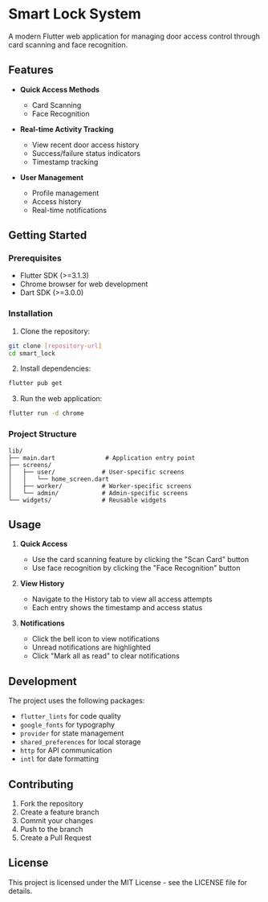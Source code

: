 # Smart Lock System

A modern Flutter web application for managing door access control through card scanning and face recognition.

## Features

- **Quick Access Methods**
  - Card Scanning
  - Face Recognition

- **Real-time Activity Tracking**
  - View recent door access history
  - Success/failure status indicators
  - Timestamp tracking

- **User Management**
  - Profile management
  - Access history
  - Real-time notifications

## Getting Started

### Prerequisites

- Flutter SDK (>=3.1.3)
- Chrome browser for web development
- Dart SDK (>=3.0.0)

### Installation

1. Clone the repository:
```bash
git clone [repository-url]
cd smart_lock
```

2. Install dependencies:
```bash
flutter pub get
```

3. Run the web application:
```bash
flutter run -d chrome
```

### Project Structure

```
lib/
├── main.dart              # Application entry point
├── screens/              
│   ├── user/             # User-specific screens
│   │   └── home_screen.dart
│   ├── worker/           # Worker-specific screens
│   └── admin/            # Admin-specific screens
└── widgets/              # Reusable widgets
```

## Usage

1. **Quick Access**
   - Use the card scanning feature by clicking the "Scan Card" button
   - Use face recognition by clicking the "Face Recognition" button

2. **View History**
   - Navigate to the History tab to view all access attempts
   - Each entry shows the timestamp and access status

3. **Notifications**
   - Click the bell icon to view notifications
   - Unread notifications are highlighted
   - Click "Mark all as read" to clear notifications

## Development

The project uses the following packages:
- `flutter_lints` for code quality
- `google_fonts` for typography
- `provider` for state management
- `shared_preferences` for local storage
- `http` for API communication
- `intl` for date formatting

## Contributing

1. Fork the repository
2. Create a feature branch
3. Commit your changes
4. Push to the branch
5. Create a Pull Request

## License

This project is licensed under the MIT License - see the LICENSE file for details.
